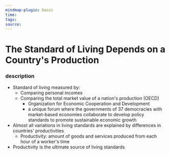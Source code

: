 ```yaml
---
mindmap-plugin: basic
time: 
tags: 
source:
---
```

# The Standard of Living Depends on a Country's Production
### description
- Standard of living measured by:
	- Comparing personal incomes
	- Comparing the total market value of a nation's production (OECD)
		- Organization for Economic Cooperation and Development
		- a unique forum where the governments of 37 democracies with market-based economies collaborate to develop policy standards to promote sustainable economic growth
- Almost all variations in living standards are explained by differences in countries' productivities
	- Productivity: amount of goods and services produced from each hour of a worker's time
- Productivity is the ultimate source of living standards